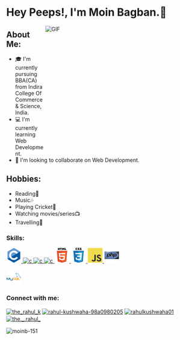 ### <h1> Hey Peeps!, I'm Moin Bagban.👋 </h1>

<img align='right' alt="GIF" src="https://media.giphy.com/media/L1R1tvI9svkIWwpVYr/giphy.gif" width="400" height="320" />

## About Me:

- 🎓 I'm currently pursuing BBA(CA) from Indira College Of Commerce & Science, India.
- 💻 I'm currently learning Web Development.
- 🤝 I'm looking to collaborate on Web Development.


##  Hobbies:

- Reading📖
- Music🎶
- Playing Cricket🏏
- Watching movies/series📺
- Travelling🧳


<h3 align="left">Skills:</h3>
<p align="left"> <a href="https://www.cprogramming.com/" target="_blank"> <img src="https://raw.githubusercontent.com/devicons/devicon/master/icons/c/c-original.svg" alt="c" width="40" height="40"/> </a> 
<a href="https://isocpp.org/" target="_blank"> <img src="https://img.icons8.com/color/48/000000/c-plus-plus-logo.png" alt="c" width="40" height="40"/> </a>
<a href="https://www.java.com/" target="_blank"> <img src="https://findicons.com/files/icons/1007/crystal_like/128/java.png" alt="c" width="40" height="40"/> </a>
<a href="https://www.python.org/" target="_blank"> <img src="https://img.icons8.com/color/48/000000/python--v1.png" alt="c" width="40" height="40"/> </a>
<a href="https://www.w3.org/html/" target="_blank"> <img src="https://raw.githubusercontent.com/devicons/devicon/master/icons/html5/html5-original-wordmark.svg" alt="html5" width="40" height="40"/> </a> 
<a href="https://www.w3schools.com/css/" target="_blank"> <img src="https://raw.githubusercontent.com/devicons/devicon/master/icons/css3/css3-original-wordmark.svg" alt="css3" width="40" height="40"/> </a>
<a href="https://developer.mozilla.org/en-US/docs/Web/JavaScript" target="_blank"> <img src="https://raw.githubusercontent.com/devicons/devicon/master/icons/javascript/javascript-original.svg" alt="javascript" width="40" height="40"/> </a> 
<a href="https://www.php.net" target="_blank"> <img src="https://raw.githubusercontent.com/devicons/devicon/master/icons/php/php-original.svg" alt="php" width="40" height="40"/> </a> </p>
<a href="https://www.mysql.com/" target="_blank"> <img src="https://raw.githubusercontent.com/devicons/devicon/master/icons/mysql/mysql-original-wordmark.svg" alt="mysql" width="40" height="40"/> </a> 

<h3 align="left">Connect with me:</h3>
<p align="left">
<a href="https://twitter.com/moin_bagban" target="blank"><img align="center" src="https://cdn.jsdelivr.net/npm/simple-icons@3.0.1/icons/twitter.svg" alt="the_rahul_k" height="30" width="40" /></a>
<a href="https://linkedin.com/in/moin-bagban" target="blank"><img align="center" src="https://cdn.jsdelivr.net/npm/simple-icons@3.0.1/icons/linkedin.svg" alt="rahul-kushwaha-98a0980205" height="30" width="40" /></a>
<a href="https://fb.com/moin.bagban.56" target="blank"><img align="center" src="https://cdn.jsdelivr.net/npm/simple-icons@3.0.1/icons/facebook.svg" alt="rahulkushwaha01" height="30" width="40" /></a>
<a href="https://instagram.com/moeen_1051" target="blank"><img align="center" src="https://cdn.jsdelivr.net/npm/simple-icons@3.0.1/icons/instagram.svg" alt="the._.rahul_" height="30" width="40" /></a>
</p>


<p><img align="center" src="https://github-readme-stats.vercel.app/api/top-langs?username=moinb-151&show_icons=true&locale=en&layout=compact" alt="moinb-151" /></p>
